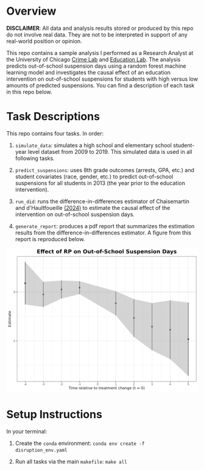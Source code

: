 # Overview

**DISCLAIMER**: All data and analysis results stored or produced by this repo do not involve
real data. They are not to be interpreted in support of any real-world position or opinion.

This repo contains a sample analysis I performed as a Research Analyst at the
University of Chicago [Crime Lab](https://crimelab.uchicago.edu/) and [Education Lab](https://educationlab.uchicago.edu/). The analysis predicts out-of-school suspension days using a random forest machine learning model and investigates
the causal effect of an education intervention on out-of-school suspensions for students with high versus
low amounts of predicted suspensions. You can find a description of each task in this repo
below.

# Task Descriptions

This repo contains four tasks. In order:

1. `simulate_data`: simulates a high school and elementary school
student-year level dataset from 2009 to 2019. This simulated data is used in all following tasks.

2. `predict_suspensions`: uses 8th grade outcomes (arrests, GPA, etc.) and student covariates
(race, gender, etc.) to predict out-of-school suspensions for all students in 2013 (the year prior
to the education intervention).

3. `run_did`: runs the difference-in-differences estimator of Chaisemartin and d'Haultfoueille [(2024)](https://papers.ssrn.com/sol3/papers.cfm?abstract_id=3731856) to estimate the causal effect
of the intervention on out-of-school suspension days.

4. `generate_report`: produces a pdf report that summarizes the estimation results from
the difference-in-differences estimator. A figure from this report is reproduced below.


![](https://github.com/bryantco/rp-portfolio/blob/main/_assets/oss_days_q4.png)

# Setup Instructions

In your terminal:

1. Create the `conda` environment: `conda env create -f disruption_env.yaml`

2. Run all tasks via the main `makefile`: `make all`
